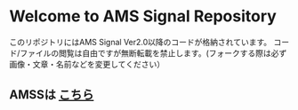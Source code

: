 # Welcome to AMS Signal Repository
このリポジトリにはAMS Signal Ver2.0以降のコードが格納されています。 コード/ファイルの閲覧は自由ですが無断転載を禁止します。(フォークする際は必ず画像・文章・名前などを変更してください）
## AMSSは [こちら](https://amss.gasukaku.net/)

